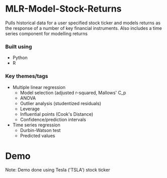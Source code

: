 # MLR-Model-Stock-Returns
Pulls historical data for a user specified stock ticker and models returns as the response of a number of key financial instruments. Also includes a time series component for modelling returns

### Built using
* Python
* R

### Key themes/tags
* Multiple linear regression
  * Model selection (adjusted r-squared, Mallows' C_p
  * ANOVA
  * Outlier analysis (studentized residuals)
  * Leverage
  * Influential points (Cook's Distance)
  * Confidence/prediction intervals
* Time series regression
  * Durbin-Watson test
  * Predicted values

# Demo

Note: Demo done using Tesla ('TSLA') stock ticker
